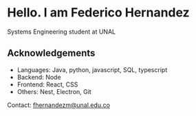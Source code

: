 
# Hello. I am Federico Hernandez

Systems Engineering student at UNAL

## Acknowledgements

 - Languages: Java, python, javascript, SQL, typescript
 - Backend: Node
 - Frontend: React, CSS
 - Others: Nest, Electron, Git

Contact: fhernandezm@unal.edu.co 

